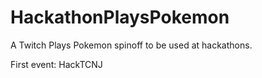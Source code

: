 HackathonPlaysPokemon
=====================

A Twitch Plays Pokemon spinoff to be used at hackathons.

First event: HackTCNJ
